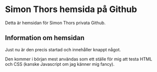 # Simon Thors hemsida på Github
Detta är hemsidan för Simon Thors privata Github. 

## Information om hemsidan
Just nu är den precis startad och innehåller knappt något.

Den kommer i början mest användas som ett ställe för mig att testa HTML och CSS (kanske Javascript om jag känner mig fancy).
